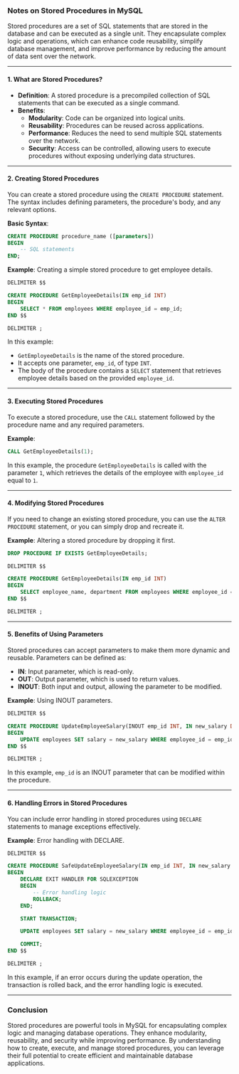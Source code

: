 ### Notes on Stored Procedures in MySQL

Stored procedures are a set of SQL statements that are stored in the database and can be executed as a single unit. They encapsulate complex logic and operations, which can enhance code reusability, simplify database management, and improve performance by reducing the amount of data sent over the network.

---

#### 1. **What are Stored Procedures?**

- **Definition**: A stored procedure is a precompiled collection of SQL statements that can be executed as a single command.
- **Benefits**:
  - **Modularity**: Code can be organized into logical units.
  - **Reusability**: Procedures can be reused across applications.
  - **Performance**: Reduces the need to send multiple SQL statements over the network.
  - **Security**: Access can be controlled, allowing users to execute procedures without exposing underlying data structures.

---

#### 2. **Creating Stored Procedures**

You can create a stored procedure using the `CREATE PROCEDURE` statement. The syntax includes defining parameters, the procedure's body, and any relevant options.

**Basic Syntax**:

```sql
CREATE PROCEDURE procedure_name ([parameters])
BEGIN
    -- SQL statements
END;
```

**Example**: Creating a simple stored procedure to get employee details.

```sql
DELIMITER $$

CREATE PROCEDURE GetEmployeeDetails(IN emp_id INT)
BEGIN
    SELECT * FROM employees WHERE employee_id = emp_id;
END $$

DELIMITER ;
```

In this example:
- `GetEmployeeDetails` is the name of the stored procedure.
- It accepts one parameter, `emp_id`, of type `INT`.
- The body of the procedure contains a `SELECT` statement that retrieves employee details based on the provided `employee_id`.

---

#### 3. **Executing Stored Procedures**

To execute a stored procedure, use the `CALL` statement followed by the procedure name and any required parameters.

**Example**:

```sql
CALL GetEmployeeDetails(1);
```

In this example, the procedure `GetEmployeeDetails` is called with the parameter `1`, which retrieves the details of the employee with `employee_id` equal to `1`.

---

#### 4. **Modifying Stored Procedures**

If you need to change an existing stored procedure, you can use the `ALTER PROCEDURE` statement, or you can simply drop and recreate it.

**Example**: Altering a stored procedure by dropping it first.

```sql
DROP PROCEDURE IF EXISTS GetEmployeeDetails;

DELIMITER $$

CREATE PROCEDURE GetEmployeeDetails(IN emp_id INT)
BEGIN
    SELECT employee_name, department FROM employees WHERE employee_id = emp_id;
END $$

DELIMITER ;
```

---

#### 5. **Benefits of Using Parameters**

Stored procedures can accept parameters to make them more dynamic and reusable. Parameters can be defined as:
- **IN**: Input parameter, which is read-only.
- **OUT**: Output parameter, which is used to return values.
- **INOUT**: Both input and output, allowing the parameter to be modified.

**Example**: Using INOUT parameters.

```sql
DELIMITER $$

CREATE PROCEDURE UpdateEmployeeSalary(INOUT emp_id INT, IN new_salary DECIMAL(10,2))
BEGIN
    UPDATE employees SET salary = new_salary WHERE employee_id = emp_id;
END $$

DELIMITER ;
```

In this example, `emp_id` is an INOUT parameter that can be modified within the procedure.

---

#### 6. **Handling Errors in Stored Procedures**

You can include error handling in stored procedures using `DECLARE` statements to manage exceptions effectively.

**Example**: Error handling with DECLARE.

```sql
DELIMITER $$

CREATE PROCEDURE SafeUpdateEmployeeSalary(IN emp_id INT, IN new_salary DECIMAL(10,2))
BEGIN
    DECLARE EXIT HANDLER FOR SQLEXCEPTION
    BEGIN
        -- Error handling logic
        ROLLBACK;
    END;

    START TRANSACTION;

    UPDATE employees SET salary = new_salary WHERE employee_id = emp_id;

    COMMIT;
END $$

DELIMITER ;
```

In this example, if an error occurs during the update operation, the transaction is rolled back, and the error handling logic is executed.

---

### Conclusion

Stored procedures are powerful tools in MySQL for encapsulating complex logic and managing database operations. They enhance modularity, reusability, and security while improving performance. By understanding how to create, execute, and manage stored procedures, you can leverage their full potential to create efficient and maintainable database applications.